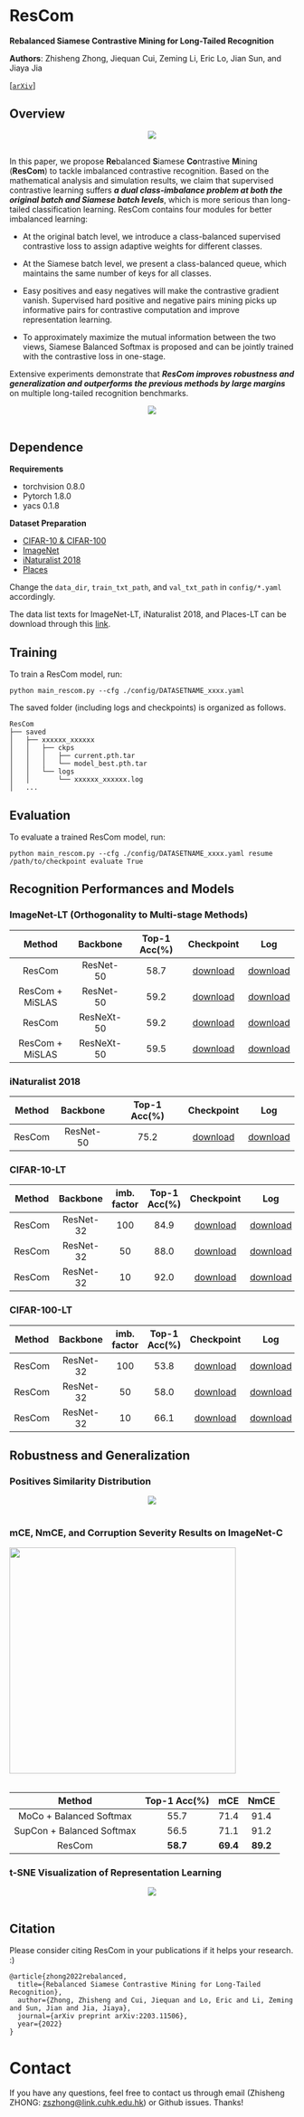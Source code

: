 # ResCom
**Rebalanced Siamese Contrastive Mining for Long-Tailed Recognition**

**Authors**: Zhisheng Zhong, Jiequan Cui, Zeming Li, Eric Lo, Jian Sun, and Jiaya Jia

[[`arXiv`](https://arxiv.org/abs/2203.11506)]



## Overview



<div align="center">
  <img src="./assets/motivation.jpg" style="zoom:90%;"/>
</div><br/>

In this paper, we propose **Re**balanced **S**iamese **Co**ntrastive **M**ining (**ResCom**) to tackle imbalanced contrastive recognition. Based on the mathematical analysis and simulation results, we claim that supervised contrastive learning suffers ***a dual class-imbalance problem at both the original batch and Siamese batch levels***, which is more serious than long-tailed classification learning. ResCom contains four modules for better imbalanced learning:

- At the original batch level, we introduce a class-balanced supervised contrastive loss to assign adaptive weights for different classes. 

- At the Siamese batch level, we present a class-balanced queue, which maintains the same number of keys for all classes.  

- Easy positives and easy negatives will make the contrastive gradient vanish. Supervised hard positive and negative pairs mining  picks up informative pairs for contrastive computation and improve representation learning. 

- To approximately maximize the mutual information between the two views, Siamese Balanced Softmax is proposed and can be jointly trained with the contrastive loss in one-stage.

Extensive experiments demonstrate that ***ResCom improves robustness and generalization and outperforms the previous methods by large margins*** on multiple long-tailed recognition benchmarks. 

<div align="center">
  <img src="./assets/method.jpg" style="zoom:90%;"/>
</div><br/>


## Dependence

**Requirements**

* torchvision 0.8.0
* Pytorch 1.8.0
* yacs 0.1.8

**Dataset Preparation**

* [CIFAR-10 & CIFAR-100](https://www.cs.toronto.edu/~kriz/cifar.html)
* [ImageNet](http://image-net.org/index)
* [iNaturalist 2018](https://github.com/visipedia/inat_comp/tree/master/2018)
* [Places](http://places2.csail.mit.edu/download.html)

Change the `data_dir`,  `train_txt_path`, and `val_txt_path` in `config/*.yaml` accordingly.

The data list texts for ImageNet-LT, iNaturalist 2018, and Places-LT can be download through this [link](https://drive.google.com/file/d/196V4HmGZFcooGa841zJgDP4qVndbwtkX/view?usp=sharing).



## Training

To train a ResCom model,  run:

```
python main_rescom.py --cfg ./config/DATASETNAME_xxxx.yaml
```

The saved folder (including logs and checkpoints) is organized as follows.

```
ResCom
├── saved
│   ├── xxxxxx_xxxxxx
│   │   ├── ckps
│   │   │   ├── current.pth.tar
│   │   │   └── model_best.pth.tar
│   │   └── logs
│   │       └── xxxxxx_xxxxxx.log
│   ...   
```



## Evaluation

To evaluate a trained ResCom model, run:

```
python main_rescom.py --cfg ./config/DATASETNAME_xxxx.yaml resume /path/to/checkpoint evaluate True
```



## Recognition Performances and Models

### ImageNet-LT (Orthogonality to Multi-stage Methods)

| Method | Backbone | Top-1 Acc(%) | Checkpoint | Log |
| :---: | :---: | :---: | :---: | :---: |
| ResCom | ResNet-50   | 58.7 | [download]() | [download]() |
| ResCom + MiSLAS | ResNet-50  |     59.2     | [download]() | [download]() |
| ResCom | ResNeXt-50 | 59.2 | [download]() | [download]() |
| ResCom + MiSLAS | ResNeXt-50 | 59.5 | [download]() | [download]() |

### iNaturalist 2018 

| Method | Backbone | Top-1 Acc(%) | Checkpoint | Log |
| :---: | :---: | :---: | :---: | :---: |
| ResCom | ResNet-50   | 75.2 | [download]() | [download]() |

### CIFAR-10-LT

| Method | Backbone  | imb. factor | Top-1 Acc(%) |  Checkpoint  |     Log      |
| :----: | :-------: | :---------: | :----------: | :----------: | :----------: |
| ResCom | ResNet-32 |     100     |     84.9     | [download]() | [download]() |
| ResCom | ResNet-32 |     50      |     88.0     | [download]() | [download]() |
| ResCom | ResNet-32 |     10      |     92.0     | [download]() | [download]() |

### CIFAR-100-LT

| Method | Backbone | imb. factor | Top-1 Acc(%) |     Checkpoint     | Log |
| :---: | :---: | :---: | :---: | :---: | :---: |
| ResCom | ResNet-32  | 100 | 53.8 | [download]() | [download]() |
| ResCom | ResNet-32 | 50 | 58.0 | [download]() | [download]() |
| ResCom | ResNet-32 | 10 | 66.1 | [download]() | [download]() |



## Robustness and Generalization

### Positives Similarity Distribution

<div align="center">
  <img src="./assets/pos_sim_dist.jpg" style="zoom:90%;"/>
</div><br/>

 ###  mCE, NmCE, and Corruption Severity Results on ImageNet-C

<div align="left">
  <img src="./assets/corruption_imagenetc.jpg" width="400" />
</div><br/>

|          Method           | Top-1 Acc(%) |   mCE    |   NmCE   |
| :-----------------------: | :----------: | :------: | :------: |
|  MoCo + Balanced Softmax  |     55.7     |   71.4   |   91.4   |
| SupCon + Balanced Softmax |     56.5     |   71.1   |   91.2   |
|          ResCom           |   **58.7**   | **69.4** | **89.2** |



### t-SNE Visualization of Representation Learning

<div align="center">
  <img src="./assets/tsne_vis.jpg" style="zoom:90%;"/>
</div><br/>



## Citation

Please consider citing ResCom in your publications if it helps your research. :)


```
@article{zhong2022rebalanced,
  title={Rebalanced Siamese Contrastive Mining for Long-Tailed Recognition},
  author={Zhong, Zhisheng and Cui, Jiequan and Lo, Eric and Li, Zeming and Sun, Jian and Jia, Jiaya},
  journal={arXiv preprint arXiv:2203.11506},
  year={2022}
}
```



# Contact

If you have any questions, feel free to contact us through email (Zhisheng ZHONG: zszhong@link.cuhk.edu.hk) or Github issues. Thanks!

 

 